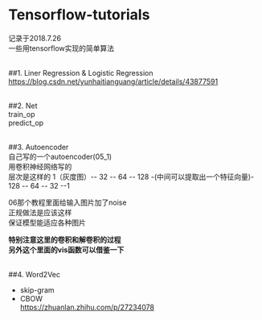 # Tensorflow-tutorials
记录于2018.7.26 <br>
一些用tensorflow实现的简单算法<br><br>

##1. Liner Regression & Logistic Regression<br>
https://blog.csdn.net/yunhaitianguang/article/details/43877591
<br><br>

##2. Net<br>
train_op<br>predict_op<br><br>

##3. Autoencoder<br>
自己写的一个autoencoder(05_1)<br>
用卷积神经网络写的<br>
层次是这样的 1（灰度图）-- 32 -- 64 -- 128 -(中间可以提取出一个特征向量)- 128 -- 64 -- 32 --1<br>

06那个教程里面给输入图片加了noise<br>
正规做法是应该这样<br>
保证模型能适应各种图片<br>

**特别注意这里的卷积和解卷积的过程<br>
另外这个里面的vis函数可以借鉴一下<br><br>**

##4. Word2Vec
* skip-gram<br>
* CBOW<br>
https://zhuanlan.zhihu.com/p/27234078


